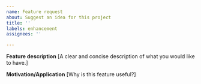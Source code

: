 ```yaml
---
name: Feature request
about: Suggest an idea for this project
title: ''
labels: enhancement
assignees: ''

---
```


**Feature description**
[A clear and concise description of what you would like to have.]

**Motivation/Application**
[Why is this feature useful?]